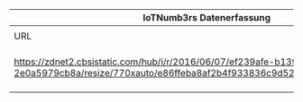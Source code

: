 |IoTNumb3rs Datenerfassung|||||||||||
| ---- | ---- | ---- | ---- | ---- | ---- | ---- | ---- | ---- | ---- | ---- |
||||||||||||
|URL|home_url|filename|device_class|device_count|market_class|market_volume|prognosis_year|publication_year|authorship_class|Dropbox folder|
|https://zdnet2.cbsistatic.com/hub/i/r/2016/06/07/ef239afe-b139-4332-8e50-2e0a5979cb8a/resize/770xauto/e86ffeba8af2b4f933836c9d52e7809d/cisco20202.jpg|https://www.zdnet.com/article/iot-will-account-for-nearly-half-of-connected-devices-by-2020-cisco-says/|file4_cisco20202.jpg||||||||marielledemuth/20190104-1800|
